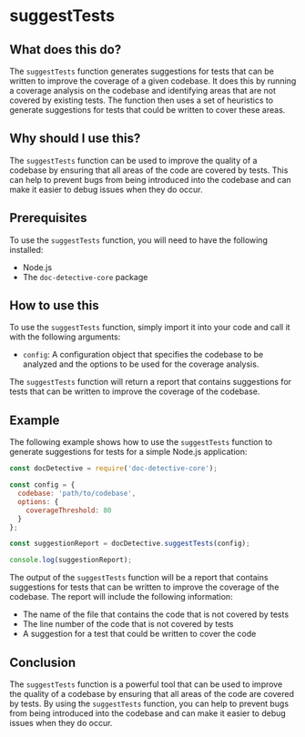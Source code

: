 
  
   # **suggestTests**

## What does this do?

The `suggestTests` function generates suggestions for tests that can be written to improve the coverage of a given codebase. It does this by running a coverage analysis on the codebase and identifying areas that are not covered by existing tests. The function then uses a set of heuristics to generate suggestions for tests that could be written to cover these areas.

## Why should I use this?

The `suggestTests` function can be used to improve the quality of a codebase by ensuring that all areas of the code are covered by tests. This can help to prevent bugs from being introduced into the codebase and can make it easier to debug issues when they do occur.

## Prerequisites

To use the `suggestTests` function, you will need to have the following installed:

* Node.js
* The `doc-detective-core` package

## How to use this

To use the `suggestTests` function, simply import it into your code and call it with the following arguments:

* `config`: A configuration object that specifies the codebase to be analyzed and the options to be used for the coverage analysis.

The `suggestTests` function will return a report that contains suggestions for tests that can be written to improve the coverage of the codebase.

## Example

The following example shows how to use the `suggestTests` function to generate suggestions for tests for a simple Node.js application:

```javascript
const docDetective = require('doc-detective-core');

const config = {
  codebase: 'path/to/codebase',
  options: {
    coverageThreshold: 80
  }
};

const suggestionReport = docDetective.suggestTests(config);

console.log(suggestionReport);
```

The output of the `suggestTests` function will be a report that contains suggestions for tests that can be written to improve the coverage of the codebase. The report will include the following information:

* The name of the file that contains the code that is not covered by tests
* The line number of the code that is not covered by tests
* A suggestion for a test that could be written to cover the code

## Conclusion

The `suggestTests` function is a powerful tool that can be used to improve the quality of a codebase by ensuring that all areas of the code are covered by tests. By using the `suggestTests` function, you can help to prevent bugs from being introduced into the codebase and can make it easier to debug issues when they do occur.
  
  